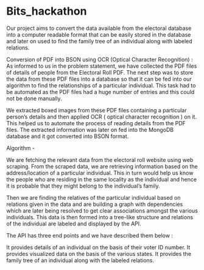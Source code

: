 # Bits_hackathon
Our project aims to convert the data available from the electoral database into a computer readable format that can be easily stored in the database and later on used to find the family tree of an individual along with labeled relations.

Conversion of PDF into BSON using OCR (Optical Character Recognition) :
As informed to us in the problem statement, we have collected the PDF files of details of people from the Electoral Roll PDF. The next step was to store the data from these PDF files into a database so that it can be fed into our algorithm to find the relationships of a particular individual. This task had to be automated as the PDF files had a huge number of entries and this could not be done manually.

We extracted boxed images from these PDF files containing a particular person’s details and then applied OCR ( optical character recognition ) on it. This helped us to automate the process of reading details from the PDF files. 
The extracted information was later on fed into the MongoDB database and it got converted into BSON format.

Algorithm - 

We are fetching the relevant data from the electoral roll website using web scraping.
From the scraped data, we are retrieving information based on the address/location of a particular individual. This in turn would help us know the people who are residing in the same locality as the individual and hence it is probable that they might belong to the individual’s family.

Then we are finding the relatives of the particular individual based on relations given in the data and are building a graph with dependencies which are later being resolved to get clear associations amongst the various individuals. This data is then formed into a tree-like structure and relations of the individual are labeled and displayed by the API.

The API has three end points and we have described them below :

It provides details of an individual on the basis of their voter ID number.
It provides visualized data on the basis of the various states.
It provides the family tree of an individual along with the labeled relations.
